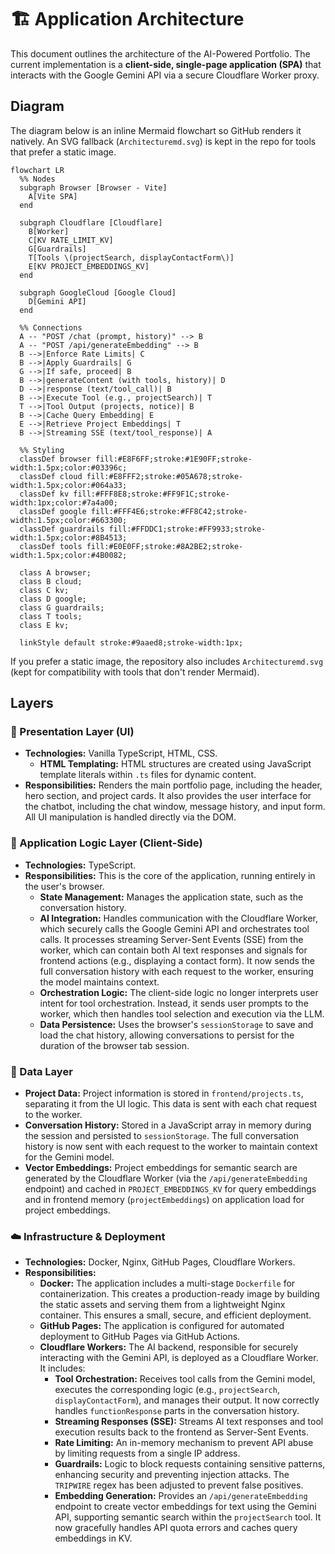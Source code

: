 # 🏗️ Application Architecture

This document outlines the architecture of the AI-Powered Portfolio. The current implementation is a **client-side, single-page application (SPA)** that interacts with the Google Gemini API via a secure Cloudflare Worker proxy.

## Diagram

The diagram below is an inline Mermaid flowchart so GitHub renders it natively. An SVG fallback (`Architecturemd.svg`) is kept in the repo for tools that prefer a static image.

```mermaid
flowchart LR
  %% Nodes
  subgraph Browser [Browser - Vite]
    A[Vite SPA]
  end

  subgraph Cloudflare [Cloudflare]
    B[Worker]
    C[KV RATE_LIMIT_KV]
    G[Guardrails]
    T[Tools \(projectSearch, displayContactForm\)]
    E[KV PROJECT_EMBEDDINGS_KV]
  end

  subgraph GoogleCloud [Google Cloud]
    D[Gemini API]
  end

  %% Connections
  A -- "POST /chat (prompt, history)" --> B
  A -- "POST /api/generateEmbedding" --> B
  B -->|Enforce Rate Limits| C
  B -->|Apply Guardrails| G
  G -->|If safe, proceed| B
  B -->|generateContent (with tools, history)| D
  D -->|response (text/tool_call)| B
  B -->|Execute Tool (e.g., projectSearch)| T
  T -->|Tool Output (projects, notice)| B
  B -->|Cache Query Embedding| E
  E -->|Retrieve Project Embeddings| T
  B -->|Streaming SSE (text/tool_response)| A

  %% Styling
  classDef browser fill:#E8F6FF;stroke:#1E90FF;stroke-width:1.5px;color:#03396c;
  classDef cloud fill:#E8FFF2;stroke:#05A678;stroke-width:1.5px;color:#064a33;
  classDef kv fill:#FFF8E8;stroke:#FF9F1C;stroke-width:1px;color:#7a4a00;
  classDef google fill:#FFF4E6;stroke:#FF8C42;stroke-width:1.5px;color:#663300;
  classDef guardrails fill:#FFDDC1;stroke:#FF9933;stroke-width:1.5px;color:#8B4513;
  classDef tools fill:#E0E0FF;stroke:#8A2BE2;stroke-width:1.5px;color:#4B0082;

  class A browser;
  class B cloud;
  class C kv;
  class D google;
  class G guardrails;
  class T tools;
  class E kv;

  linkStyle default stroke:#9aaed8;stroke-width:1px;
```

If you prefer a static image, the repository also includes `Architecturemd.svg` (kept for compatibility with tools that don't render Mermaid).

## Layers

### 🎨 Presentation Layer (UI)

- **Technologies:** Vanilla TypeScript, HTML, CSS.
  - **HTML Templating:** HTML structures are created using JavaScript template literals within `.ts` files for dynamic content.
- **Responsibilities:** Renders the main portfolio page, including the header, hero section, and project cards. It also provides the user interface for the chatbot, including the chat window, message history, and input form. All UI manipulation is handled directly via the DOM.

### 🧠 Application Logic Layer (Client-Side)

- **Technologies:** TypeScript.
- **Responsibilities:** This is the core of the application, running entirely in the user's browser.
  - **State Management:** Manages the application state, such as the conversation history.
  - **AI Integration:** Handles communication with the Cloudflare Worker, which securely calls the Google Gemini API and orchestrates tool calls. It processes streaming Server-Sent Events (SSE) from the worker, which can contain both AI text responses and signals for frontend actions (e.g., displaying a contact form). It now sends the full conversation history with each request to the worker, ensuring the model maintains context.
  - **Orchestration Logic:** The client-side logic no longer interprets user intent for tool orchestration. Instead, it sends user prompts to the worker, which then handles tool selection and execution via the LLM.
  - **Data Persistence:** Uses the browser's `sessionStorage` to save and load the chat history, allowing conversations to persist for the duration of the browser tab session.

### 💾 Data Layer

- **Project Data:** Project information is stored in `frontend/projects.ts`, separating it from the UI logic. This data is sent with each chat request to the worker.
- **Conversation History:** Stored in a JavaScript array in memory during the session and persisted to `sessionStorage`. The full conversation history is now sent with each request to the worker to maintain context for the Gemini model.
- **Vector Embeddings:** Project embeddings for semantic search are generated by the Cloudflare Worker (via the `/api/generateEmbedding` endpoint) and cached in `PROJECT_EMBEDDINGS_KV` for query embeddings and in frontend memory (`projectEmbeddings`) on application load for project embeddings.

### ☁️ Infrastructure & Deployment

- **Technologies:** Docker, Nginx, GitHub Pages, Cloudflare Workers.
- **Responsibilities:**
  - **Docker:** The application includes a multi-stage `Dockerfile` for containerization. This creates a production-ready image by building the static assets and serving them from a lightweight Nginx container. This ensures a small, secure, and efficient deployment.
  - **GitHub Pages:** The application is configured for automated deployment to GitHub Pages via GitHub Actions.
  - **Cloudflare Workers:** The AI backend, responsible for securely interacting with the Gemini API, is deployed as a Cloudflare Worker. It includes:
    - **Tool Orchestration:** Receives tool calls from the Gemini model, executes the corresponding logic (e.g., `projectSearch`, `displayContactForm`), and manages their output. It now correctly handles `functionResponse` parts in the conversation history.
    - **Streaming Responses (SSE):** Streams AI text responses and tool execution results back to the frontend as Server-Sent Events.
    - **Rate Limiting:** An in-memory mechanism to prevent API abuse by limiting requests from a single IP address.
    - **Guardrails:** Logic to block requests containing sensitive patterns, enhancing security and preventing injection attacks. The `TRIPWIRE` regex has been adjusted to prevent false positives.
    - **Embedding Generation:** Provides an `/api/generateEmbedding` endpoint to create vector embeddings for text using the Gemini API, supporting semantic search within the `projectSearch` tool. It now gracefully handles API quota errors and caches query embeddings in KV.
